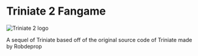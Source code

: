 # Triniate 2 Fangame
![Triniate 2 logo](.../triniate2.png?raw=true)

A sequel of Triniate based off of the original source code of Triniate made by Robdeprop

